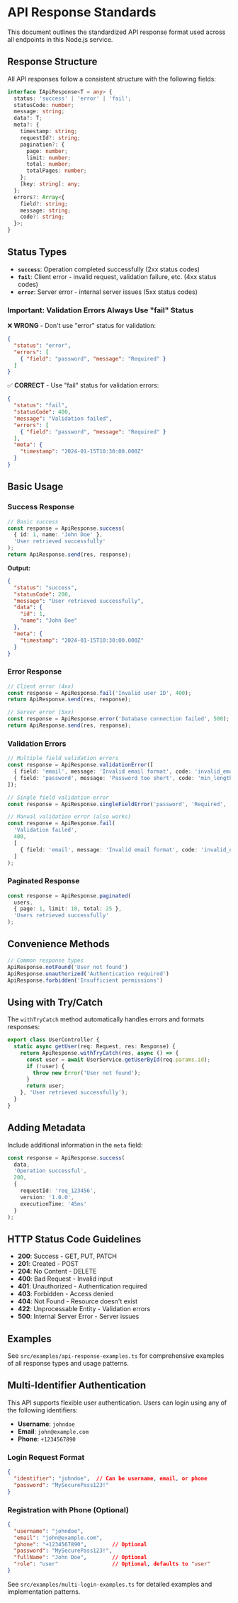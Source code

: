 # API Response Standards

This document outlines the standardized API response format used across all endpoints in this Node.js service.

## Response Structure

All API responses follow a consistent structure with the following fields:

```typescript
interface IApiResponse<T = any> {
  status: 'success' | 'error' | 'fail';
  statusCode: number;
  message: string;
  data?: T;
  meta?: {
    timestamp: string;
    requestId?: string;
    pagination?: {
      page: number;
      limit: number;
      total: number;
      totalPages: number;
    };
    [key: string]: any;
  };
  errors?: Array<{
    field?: string;
    message: string;
    code?: string;
  }>;
}
```

## Status Types

- **`success`**: Operation completed successfully (2xx status codes)
- **`fail`**: Client error - invalid request, validation failure, etc. (4xx status codes)  
- **`error`**: Server error - internal server issues (5xx status codes)

### Important: Validation Errors Always Use "fail" Status

❌ **WRONG** - Don't use "error" status for validation:
```json
{
  "status": "error",
  "errors": [
    { "field": "password", "message": "Required" }
  ]
}
```

✅ **CORRECT** - Use "fail" status for validation errors:
```json
{
  "status": "fail",
  "statusCode": 400,
  "message": "Validation failed",
  "errors": [
    { "field": "password", "message": "Required" }
  ],
  "meta": {
    "timestamp": "2024-01-15T10:30:00.000Z"
  }
}
```

## Basic Usage

### Success Response
```typescript
// Basic success
const response = ApiResponse.success(
  { id: 1, name: 'John Doe' },
  'User retrieved successfully'
);
return ApiResponse.send(res, response);
```

**Output:**
```json
{
  "status": "success",
  "statusCode": 200,
  "message": "User retrieved successfully",
  "data": {
    "id": 1,
    "name": "John Doe"
  },
  "meta": {
    "timestamp": "2024-01-15T10:30:00.000Z"
  }
}
```

### Error Response
```typescript
// Client error (4xx)
const response = ApiResponse.fail('Invalid user ID', 400);
return ApiResponse.send(res, response);

// Server error (5xx)
const response = ApiResponse.error('Database connection failed', 500);
return ApiResponse.send(res, response);
```

### Validation Errors
```typescript
// Multiple field validation errors
const response = ApiResponse.validationError([
  { field: 'email', message: 'Invalid email format', code: 'invalid_email' },
  { field: 'password', message: 'Password too short', code: 'min_length' }
]);

// Single field validation error
const response = ApiResponse.singleFieldError('password', 'Required', 'required');

// Manual validation error (also works)
const response = ApiResponse.fail(
  'Validation failed',
  400,
  [
    { field: 'email', message: 'Invalid email format', code: 'invalid_email' }
  ]
);
```

### Paginated Response
```typescript
const response = ApiResponse.paginated(
  users,
  { page: 1, limit: 10, total: 25 },
  'Users retrieved successfully'
);
```

## Convenience Methods

```typescript
// Common response types
ApiResponse.notFound('User not found')
ApiResponse.unauthorized('Authentication required')  
ApiResponse.forbidden('Insufficient permissions')
```

## Using with Try/Catch

The `withTryCatch` method automatically handles errors and formats responses:

```typescript
export class UserController {
  static async getUser(req: Request, res: Response) {
    return ApiResponse.withTryCatch(res, async () => {
      const user = await UserService.getUserById(req.params.id);
      if (!user) {
        throw new Error('User not found');
      }
      return user;
    }, 'User retrieved successfully');
  }
}
```

## Adding Metadata

Include additional information in the `meta` field:

```typescript
const response = ApiResponse.success(
  data,
  'Operation successful',
  200,
  {
    requestId: 'req_123456',
    version: '1.0.0',
    executionTime: '45ms'
  }
);
```

## HTTP Status Code Guidelines

- **200**: Success - GET, PUT, PATCH
- **201**: Created - POST  
- **204**: No Content - DELETE
- **400**: Bad Request - Invalid input
- **401**: Unauthorized - Authentication required
- **403**: Forbidden - Access denied
- **404**: Not Found - Resource doesn't exist
- **422**: Unprocessable Entity - Validation errors
- **500**: Internal Server Error - Server issues

## Examples

See `src/examples/api-response-examples.ts` for comprehensive examples of all response types and usage patterns.

## Multi-Identifier Authentication

This API supports flexible user authentication. Users can login using any of the following identifiers:

- **Username**: `johndoe`
- **Email**: `john@example.com` 
- **Phone**: `+1234567890`

### Login Request Format
```json
{
  "identifier": "johndoe",  // Can be username, email, or phone
  "password": "MySecurePass123!"
}
```

### Registration with Phone (Optional)
```json
{
  "username": "johndoe",
  "email": "john@example.com",
  "phone": "+1234567890",        // Optional
  "password": "MySecurePass123!",
  "fullName": "John Doe",        // Optional
  "role": "user"                 // Optional, defaults to "user"
}
```

See `src/examples/multi-login-examples.ts` for detailed examples and implementation patterns.
